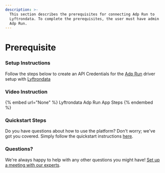 ```yaml
---
description: >-
  This section describes the prerequisites for connecting Adp Run to
  Lyftrondata. To complete the prerequisites, the user must have admin access to
  Adp Run.
---
```


# Prerequisite

<mark style="color:blue;"></mark>

### Setup Instructions

Follow the steps below to create an API Credentials for the [Adp Run](None) driver setup with [Lyftrondata](https://www.lyftrondata.com)

### Video Instruction

{% embed url="None" %}
Lyftrondata Adp Run App Steps
{% endembed %}

### Quickstart Steps

Do you have questions about how to use the platform? Don't worry; we've got you covered. Simply follow the quickstart instructions [here](README.md).

### Questions? <a href="#questions" id="questions"></a>

We're always happy to help with any other questions you might have! [Set up a meeting with our experts](https://www.lyftrondata.com/book-a-meeting/).

